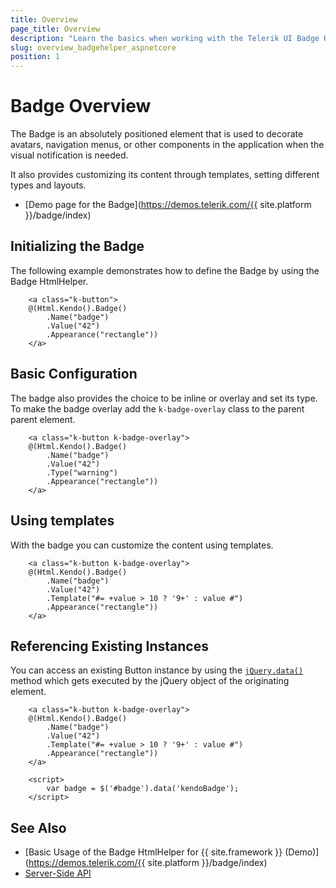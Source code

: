 ```yaml
---
title: Overview
page_title: Overview
description: "Learn the basics when working with the Telerik UI Badge HtmlHelper for {{ site.framework }}."
slug: overview_badgehelper_aspnetcore
position: 1
---
```


# Badge Overview

The Badge is an absolutely positioned element that is used to decorate avatars, navigation menus, or other components in the application when the visual notification is needed.

It also provides customizing its content through templates, setting different types and layouts.

* [Demo page for the Badge](https://demos.telerik.com/{{ site.platform }}/badge/index)

## Initializing the Badge

The following example demonstrates how to define the Badge by using the Badge HtmlHelper.

```
    <a class="k-button">
    @(Html.Kendo().Badge()
        .Name("badge")
        .Value("42")
        .Appearance("rectangle"))
    </a>

```

## Basic Configuration

The badge also provides the choice to be inline or overlay and set its type. To make the badge overlay add the `k-badge-overlay` class to the parent parent element.

```
    <a class="k-button k-badge-overlay">
    @(Html.Kendo().Badge()
        .Name("badge")
        .Value("42")
        .Type("warning")
        .Appearance("rectangle"))
    </a>
```

## Using templates

With the badge you can customize the content using templates.

```
    <a class="k-button k-badge-overlay">
    @(Html.Kendo().Badge()
        .Name("badge")
        .Value("42")
        .Template("#= +value > 10 ? '9+' : value #")
        .Appearance("rectangle"))
    </a>
```


## Referencing Existing Instances

You can access an existing Button instance by using the [`jQuery.data()`](https://api.jquery.com/jQuery.data/) method which gets executed by the jQuery object of the originating element.

```
    <a class="k-button k-badge-overlay">
    @(Html.Kendo().Badge()
        .Name("badge")
        .Value("42")
        .Template("#= +value > 10 ? '9+' : value #")
        .Appearance("rectangle"))
    </a>

    <script>
        var badge = $('#badge').data('kendoBadge');
    </script>
```

## See Also

* [Basic Usage of the Badge HtmlHelper for {{ site.framework }} (Demo)](https://demos.telerik.com/{{ site.platform }}/badge/index)
* [Server-Side API](/api/badge)
